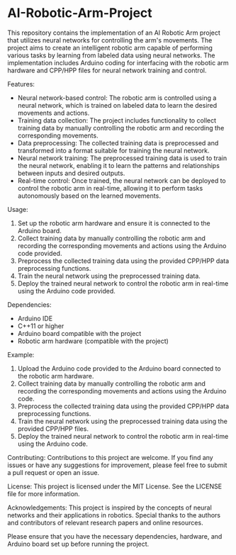 # AI-Robotic-Arm-Project

This repository contains the implementation of an AI Robotic Arm project that utilizes neural networks for controlling the arm's movements. The project aims to create an intelligent robotic arm capable of performing various tasks by learning from labeled data using neural networks. The implementation includes Arduino coding for interfacing with the robotic arm hardware and CPP/HPP files for neural network training and control.

Features:
- Neural network-based control: The robotic arm is controlled using a neural network, which is trained on labeled data to learn the desired movements and actions.
- Training data collection: The project includes functionality to collect training data by manually controlling the robotic arm and recording the corresponding movements.
- Data preprocessing: The collected training data is preprocessed and transformed into a format suitable for training the neural network.
- Neural network training: The preprocessed training data is used to train the neural network, enabling it to learn the patterns and relationships between inputs and desired outputs.
- Real-time control: Once trained, the neural network can be deployed to control the robotic arm in real-time, allowing it to perform tasks autonomously based on the learned movements.

Usage:
1. Set up the robotic arm hardware and ensure it is connected to the Arduino board.
2. Collect training data by manually controlling the robotic arm and recording the corresponding movements and actions using the Arduino code provided.
3. Preprocess the collected training data using the provided CPP/HPP data preprocessing functions.
4. Train the neural network using the preprocessed training data.
5. Deploy the trained neural network to control the robotic arm in real-time using the Arduino code provided.

Dependencies:
- Arduino IDE
- C++11 or higher
- Arduino board compatible with the project
- Robotic arm hardware (compatible with the project)

Example:
1. Upload the Arduino code provided to the Arduino board connected to the robotic arm hardware.
2. Collect training data by manually controlling the robotic arm and recording the corresponding movements and actions using the Arduino code.
3. Preprocess the collected training data using the provided CPP/HPP data preprocessing functions.
4. Train the neural network using the preprocessed training data using the provided CPP/HPP files.
5. Deploy the trained neural network to control the robotic arm in real-time using the Arduino code.

Contributing:
Contributions to this project are welcome. If you find any issues or have any suggestions for improvement, please feel free to submit a pull request or open an issue.

License:
This project is licensed under the MIT License. See the LICENSE file for more information.

Acknowledgements:
This project is inspired by the concepts of neural networks and their applications in robotics. Special thanks to the authors and contributors of relevant research papers and online resources.

Please ensure that you have the necessary dependencies, hardware, and Arduino board set up before running the project.
